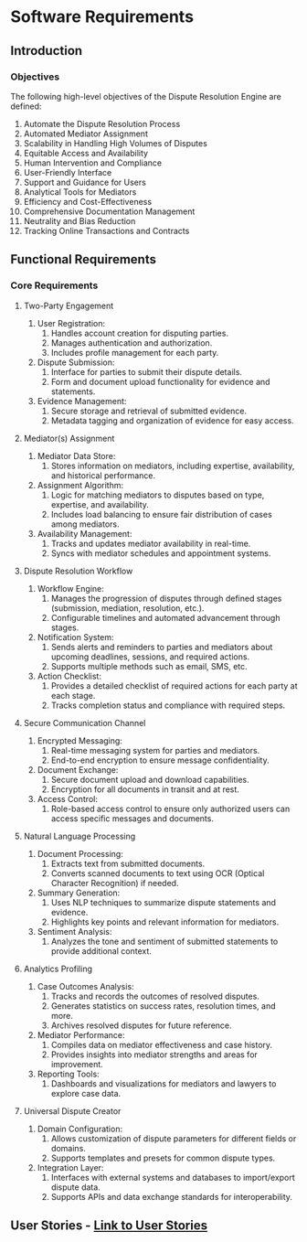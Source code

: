 # Software Requirements

## Introduction

### Objectives

The following high-level objectives of the Dispute Resolution Engine are defined:

1. Automate the Dispute Resolution Process
2. Automated Mediator Assignment
3. Scalability in Handling High Volumes of Disputes
4. Equitable Access and Availability
5. Human Intervention and Compliance
6. User-Friendly Interface
7. Support and Guidance for Users
8. Analytical Tools for Mediators
9. Efficiency and Cost-Effectiveness
10. Comprehensive Documentation Management
11. Neutrality and Bias Reduction
12. Tracking Online Transactions and Contracts

## Functional Requirements

### Core Requirements

1. Two-Party Engagement

    1. User Registration:
        1. Handles account creation for disputing parties.
        2. Manages authentication and authorization.
        3. Includes profile management for each party.
    2. Dispute Submission:
        1. Interface for parties to submit their dispute details.
        2. Form and document upload functionality for evidence and statements.
    3. Evidence Management:
        1. Secure storage and retrieval of submitted evidence.
        2. Metadata tagging and organization of evidence for easy access.

2. Mediator(s) Assignment

    1. Mediator Data Store:
        1. Stores information on mediators, including expertise, availability, and historical performance.
    2. Assignment Algorithm:
        1. Logic for matching mediators to disputes based on type, expertise, and availability.
        2. Includes load balancing to ensure fair distribution of cases among mediators.
    3. Availability Management:
        1. Tracks and updates mediator availability in real-time.
        2. Syncs with mediator schedules and appointment systems.

3. Dispute Resolution Workflow

    1. Workflow Engine:
        1. Manages the progression of disputes through defined stages (submission, mediation, resolution, etc.).
        2. Configurable timelines and automated advancement through stages.
    2. Notification System:
        1. Sends alerts and reminders to parties and mediators about upcoming deadlines, sessions, and required actions.
        2. Supports multiple methods such as email, SMS, etc.
    3. Action Checklist:
        1. Provides a detailed checklist of required actions for each party at each stage.
        2. Tracks completion status and compliance with required steps.

4. Secure Communication Channel

    1. Encrypted Messaging:
        1. Real-time messaging system for parties and mediators.
        2. End-to-end encryption to ensure message confidentiality.
    2. Document Exchange:
        1. Secure document upload and download capabilities.
        2. Encryption for all documents in transit and at rest.
    3. Access Control:
        1. Role-based access control to ensure only authorized users can access specific messages and documents.

5. Natural Language Processing

    1. Document Processing:
        1. Extracts text from submitted documents.
        2. Converts scanned documents to text using OCR (Optical Character Recognition) if needed.
    2. Summary Generation:
        1. Uses NLP techniques to summarize dispute statements and evidence.
        2. Highlights key points and relevant information for mediators.
    3. Sentiment Analysis:
        1. Analyzes the tone and sentiment of submitted statements to provide additional context.

6. Analytics Profiling

    1. Case Outcomes Analysis:
        1. Tracks and records the outcomes of resolved disputes.
        2. Generates statistics on success rates, resolution times, and more.
        3. Archives resolved disputes for future reference.
    2. Mediator Performance:
        1. Compiles data on mediator effectiveness and case history.
        2. Provides insights into mediator strengths and areas for improvement.
    3. Reporting Tools:
        1. Dashboards and visualizations for mediators and lawyers to explore case data.

7. Universal Dispute Creator

    1. Domain Configuration:
        1. Allows customization of dispute parameters for different fields or domains.
        2. Supports templates and presets for common dispute types.
    2. Integration Layer: <!--TODO Ask Client for integration need relevance -->
        1. Interfaces with external systems and databases to import/export dispute data.
        2. Supports APIs and data exchange standards for interoperability.

## User Stories - [Link to User Stories](UserStories.md)
